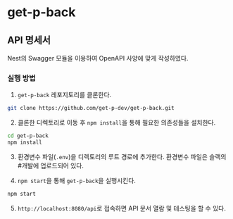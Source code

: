 # get-p-back

## API 명세서

Nest의 Swagger 모듈을 이용하여 OpenAPI 사양에 맞게 작성하였다.

### 실행 방법

1. `get-p-back` 레포지토리를 클론한다.

```bash
git clone https://github.com/get-p-dev/get-p-back.git
```

2. 클론한 디렉토리로 이동 후 `npm install`을 통해 필요한 의존성들을 설치한다.

```bash
cd get-p-back
npm install
```

3. 환경변수 파일(`.env`)을 디렉토리의 루트 경로에 추가한다. 환경변수 파일은 슬랙의 #개발에 업로드되어 있다.

4. `npm start`을 통해 `get-p-back`을 실행시킨다.

```bash
npm start
```

5. `http://localhost:8080/api`로 접속하면 API 문서 열람 및 테스팅을 할 수 있다.
